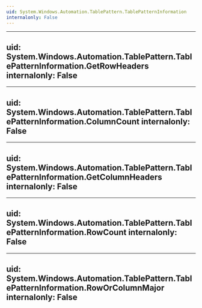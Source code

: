 ```yaml
---
uid: System.Windows.Automation.TablePattern.TablePatternInformation
internalonly: False
---
```


---
uid: System.Windows.Automation.TablePattern.TablePatternInformation.GetRowHeaders
internalonly: False
---

---
uid: System.Windows.Automation.TablePattern.TablePatternInformation.ColumnCount
internalonly: False
---

---
uid: System.Windows.Automation.TablePattern.TablePatternInformation.GetColumnHeaders
internalonly: False
---

---
uid: System.Windows.Automation.TablePattern.TablePatternInformation.RowCount
internalonly: False
---

---
uid: System.Windows.Automation.TablePattern.TablePatternInformation.RowOrColumnMajor
internalonly: False
---
